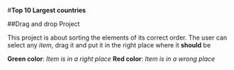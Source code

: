#**Top 10 Largest countries**

##Drag and drop Project

This project is about sorting the elements of its correct order.
The user can select any *item*, drag it and put it in the right place where it **should** be

__Green color__: _Item is in a right place_
__Red color__: _Item is in a wrong place_
